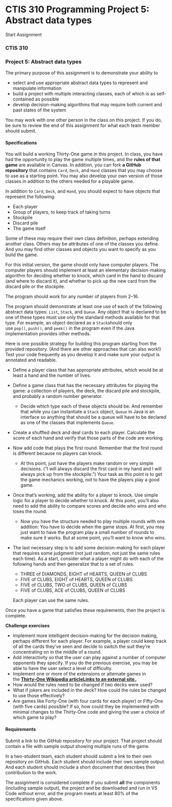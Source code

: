 # CTIS 310 Programming Project 5: Abstract data types

Start Assignment

### CTIS 310

### Project 5: Abstract data types

The primary purpose of this assignment is to demonstrate your ability to

* select and use appropriate abstract data types to represent and manipulate information
* build a project with multiple interacting classes, each of which is as self-contained as possible
* develop decision-making algorithms that may require both current and past states of the system

You may work with one other person in the class on this project. If you do, be sure to review the end of this assignment for what each team member should submit.

#### Specifications

You will build a working Thirty-One game in this project. In class, you have had the opportunity to play the game multiple times, and the __rules of that game__ are available in Canvas. In addition, you can fork __a GitHub repository__ that contains `Card`, `Deck`, and `Hand` classes that you may choose to use as a starting point. You may also develop your own version of those classes in addition to the others needed for a playable game.

In addition to `Card`, `Deck`, and `Hand`, you should expect to have objects that represent the following:

* Each player
* Group of players, to keep track of taking turns
* Stockpile
* Discard pile
* The game itself

Some of these may require their own class definition, perhaps extending another class. Others may be attributes of one of the classes you define. And you may find other classes and objects you want to specify as you build the game.

For this initial version, the game should only have computer players. The computer players should implement at least an elementary decision-making algorithm for deciding whether to knock, which card in the hand to discard (and where to discard it), and whether to pick up the new card from the discard pile or the stockpile.

The program should work for any number of players from 2–16.

The program should demonstrate at least one use of each of the following abstract data types: `List`, `Stack`, and `Queue`. Any object that is declared to be one of these types must use only the standard methods available for that type. For example, an object declared as a `Stack`should only use `pop()`, `push()`, and `peek()` in the program even if the Java implementation provides other methods.

Here is one possible strategy for building this program starting from the provided repository. (And there are other approaches that can also work!) Test your code frequently as you develop it and make sure your output is annotated and readable.

* Define a player class that has appropriate attributes, which would be at least a hand and the number of lives.
* Define a game class that has the necessary attributes for playing the game: a collection of players, the deck, the discard pile and stockpile, and probably a random number generator.
  * Decide which type each of these objects should be. And remember that while you can instantiate a `Stack` object, `Queue` in Java is an interface so anything that should be a queue will have to be declared as one of the classes that implements `Queue`.
* Create a shuffled deck and deal cards to each player. Calculate the score of each hand and verify that those parts of the code are working.
* Now add code that plays the first round. Remember that the first round is different because no players can knock.
  * At this point, just have the players make random or very simple decisions. (“I will always discard the first card in my hand and I will always pick up from the stockpile.”) Your task as this point is to get the game mechanics working, not to have the players play a good game.
* Once that’s working, add the ability for a player to knock. Use simple logic for a player to decide whether to knock. At this point, you’ll also need to add the ability to compare scores and decide who wins and who loses the round.
  * Now you have the structure needed to play multiple rounds with one addition: You have to decide when the game stops. At first, you may just want to have the program play a small number of rounds to make sure it works. But at some point, you’ll want to know who wins.
* The last necessary step is to add some decision-making for each player that requires some judgment (not just random, not just the same rules each time). As a start, consider what a player might do with each of the following hands and then generalize that to a set of rules.
  * THREE of DIAMONDS, EIGHT of HEARTS, QUEEN of CLUBS
  * FIVE of CLUBS, EIGHT of HEARTS, QUEEN of CLUBS
  * FIVE of CLUBS, TWO of CLUBS, QUEEN of CLUBS
  * FIVE of CLUBS, ACE of CLUBS, QUEEN of CLUBS

  Each player can use the same rules.

Once you have a game that satisfies these requirements, then the project is complete.

**Challenge exercises**

* Implement more intelligent decision-making for the decision making, perhaps different for each player. For example, a player could keep track of all the cards they’ve seen and decide to switch the suit they’re concentrating on in the middle of a round.
* Add interactivity so that the user can play against a number of computer opponents they specify. If you do the previous exercise, you may be able to have the user select a level of difficulty.
* Implement one or more of the extensions or alternate games in the __[Thirty-One Wikipedia articleLinks to an external site.](https://en.wikipedia.org/wiki/Thirty-one_(card_game))__.
* How would the rules need to be changed if two decks were used?
* What if jokers are included in the deck? How could the rules be changed to use those effectively?
* Are games like Forty-One (with four cards for each player) or Fifty-One (with five cards) possible? If so, how could they be implemented with minimal changes to the Thirty-One code and giving the user a choice of which game to play?

#### Requirements

Submit a link to the GitHub repository for your project. That project should contain a file with sample output showing multiple runs of the game.

In a two-student team, each student should submit a link to their own repository on GitHub. Each student should include their own sample output. And each student should include a short document that describes their contribution to the work.

The assignment is considered complete if you submit **all** the components (including sample output), the project and be downloaded and run in VS Code without error, and the program meets at least 80% of the specifications given above.